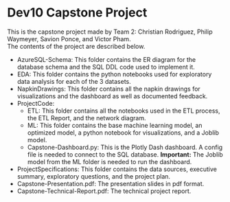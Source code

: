 # Dev10 Capstone Project
This is the capstone project made by Team 2: Christian Rodriguez, Philip Waymeyer, Savion Ponce, and Victor Pham.  
The contents of the project are described below.
- AzureSQL-Schema: This folder contains the ER diagram for the database schema and the SQL DDL code used to implement it.
- EDA: This folder contains the python notebooks used for exploratory data analysis for each of the 3 datasets.
- NapkinDrawings: This folder contains all the napkin drawings for visualizations and the dashboard as well as documented feedback.
- ProjectCode:
  - ETL: This folder contains all the notebooks used in the ETL process, the ETL Report, and the network diagram.
  - ML: This folder contains the base machine learning model, an optimized model, a python notebook for visualizations, and a Joblib model.
  - Capstone-Dashboard.py: This is the Plotly Dash dashboard. A config file is needed to connect to the SQL database. **Important:** The Joblib model from the ML folder is needed to run the dashboard.
- ProjectSpecifications: This folder contains the data sources, executive summary, exploratory questions, and the project plan.
- Capstone-Presentation.pdf: The presentation slides in pdf format.
- Capstone-Technical-Report.pdf: The technical project report.
